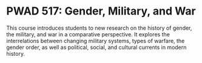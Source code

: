 # PWAD 517: Gender, Military, and War

This course introduces students to new research on the history of gender, the military, and war in a comparative perspective. It explores the interrelations between changing military systems, types of warfare, the gender order, as well as political, social, and cultural currents in modern history.